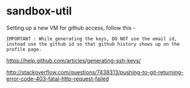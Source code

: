 # sandbox-util

Setting up a new VM for github access, follow this - 

```
IMPORTANT : While generating the keys, DO NOT use the email id, instead use the github id so that github history shows up on the profile page. 
```

https://help.github.com/articles/generating-ssh-keys/

http://stackoverflow.com/questions/7438313/pushing-to-git-returning-error-code-403-fatal-http-request-failed
